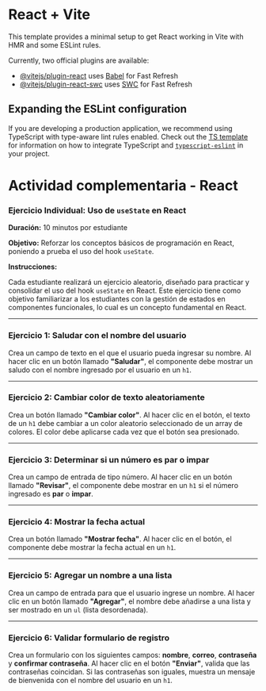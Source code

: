 # React + Vite

This template provides a minimal setup to get React working in Vite with HMR and some ESLint rules.

Currently, two official plugins are available:

- [@vitejs/plugin-react](https://github.com/vitejs/vite-plugin-react/blob/main/packages/plugin-react) uses [Babel](https://babeljs.io/) for Fast Refresh
- [@vitejs/plugin-react-swc](https://github.com/vitejs/vite-plugin-react/blob/main/packages/plugin-react-swc) uses [SWC](https://swc.rs/) for Fast Refresh

## Expanding the ESLint configuration

If you are developing a production application, we recommend using TypeScript with type-aware lint rules enabled. Check out the [TS template](https://github.com/vitejs/vite/tree/main/packages/create-vite/template-react-ts) for information on how to integrate TypeScript and [`typescript-eslint`](https://typescript-eslint.io) in your project.

# Actividad complementaria - React

### **Ejercicio Individual: Uso de `useState` en React**

**Duración:** 10 minutos por estudiante

**Objetivo:** Reforzar los conceptos básicos de programación en React, poniendo a prueba el uso del hook `useState`.

**Instrucciones:**

Cada estudiante realizará un ejercicio aleatorio, diseñado para practicar y consolidar el uso del hook `useState` en React. Este ejercicio tiene como objetivo familiarizar a los estudiantes con la gestión de estados en componentes funcionales, lo cual es un concepto fundamental en React.

---

### **Ejercicio 1: Saludar con el nombre del usuario**

Crea un campo de texto en el que el usuario pueda ingresar su nombre. Al hacer clic en un botón llamado **"Saludar"**, el componente debe mostrar un saludo con el nombre ingresado por el usuario en un `h1`.

---

### **Ejercicio 2: Cambiar color de texto aleatoriamente**

Crea un botón llamado **"Cambiar color"**. Al hacer clic en el botón, el texto de un `h1` debe cambiar a un color aleatorio seleccionado de un array de colores. El color debe aplicarse cada vez que el botón sea presionado.

---

### **Ejercicio 3: Determinar si un número es par o impar**

Crea un campo de entrada de tipo número. Al hacer clic en un botón llamado **"Revisar"**, el componente debe mostrar en un `h1` si el número ingresado es **par** o **impar**.

---

### **Ejercicio 4: Mostrar la fecha actual**

Crea un botón llamado **"Mostrar fecha"**. Al hacer clic en el botón, el componente debe mostrar la fecha actual en un `h1`.

---

### **Ejercicio 5: Agregar un nombre a una lista**

Crea un campo de entrada para que el usuario ingrese un nombre. Al hacer clic en un botón llamado **"Agregar"**, el nombre debe añadirse a una lista y ser mostrado en un `ul` (lista desordenada).

---

### **Ejercicio 6: Validar formulario de registro**

Crea un formulario con los siguientes campos: **nombre**, **correo**, **contraseña** y **confirmar contraseña**. Al hacer clic en el botón **"Enviar"**, valida que las contraseñas coincidan. Si las contraseñas son iguales, muestra un mensaje de bienvenida con el nombre del usuario en un `h1`.
